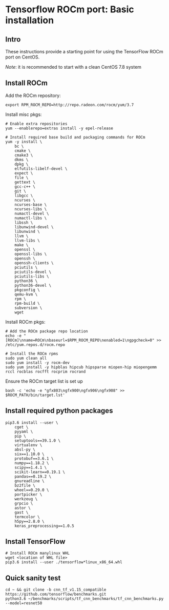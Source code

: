 # Tensorflow ROCm port: Basic installation

## Intro

These instructions provide a starting point for using the TensorFlow ROCm port on CentOS.

*Note*: it is recommended to start with a clean CentOS 7.8 system

## Install ROCm

Add the ROCm repository:  
```
export RPM_ROCM_REPO=http://repo.radeon.com/rocm/yum/3.7
```

Install misc pkgs:
```
# Enable extra repositories
yum --enablerepo=extras install -y epel-release

# Install required base build and packaging commands for ROCm
yum -y install \
    bc \
    cmake \
    cmake3 \
    dkms \
    dpkg \
    elfutils-libelf-devel \
    expect \
    file \
    gettext \
    gcc-c++ \
    git \
    libgcc \
    ncurses \
    ncurses-base \
    ncurses-libs \
    numactl-devel \
    numactl-libs \
    libssh \
    libunwind-devel \
    libunwind \
    llvm \
    llvm-libs \
    make \
    openssl \
    openssl-libs \
    openssh \
    openssh-clients \
    pciutils \
    pciutils-devel \
    pciutils-libs \
    python36 \
    python36-devel \
    pkgconfig \
    qemu-kvm \
    rpm \
    rpm-build \
    subversion \
    wget
```

Install ROCm pkgs:
```
# Add the ROCm package repo location
echo -e "[ROCm]\nname=ROCm\nbaseurl=$RPM_ROCM_REPO\nenabled=1\ngpgcheck=0" >> /etc/yum.repos.d/rocm.repo

# Install the ROCm rpms
sudo yum clean all
sudo yum install -y rocm-dev
sudo yum install -y hipblas hipcub hipsparse miopen-hip miopengemm rccl rocblas rocfft rocprim rocrand
```

Ensure the ROCm target list is set up
```
bash -c 'echo -e "gfx803\ngfx900\ngfx906\ngfx908" >> $ROCM_PATH/bin/target.lst'
```

## Install required python packages


```
pip3.6 install --user \
    cget \
    pyyaml \
    pip \
    setuptools==39.1.0 \
    virtualenv \
    absl-py \
    six==1.10.0 \
    protobuf==3.6.1 \
    numpy==1.18.2 \
    scipy==1.4.1 \
    scikit-learn==0.19.1 \
    pandas==0.19.2 \
    gnureadline \
    bz2file \
    wheel==0.29.0 \
    portpicker \
    werkzeug \
    grpcio \
    astor \
    gast \
    termcolor \
    h5py==2.8.0 \
    keras_preprocessing==1.0.5
```

## Install TensorFlow

```
# Install ROCm manylinux WHL 
wget <location of WHL file>
pip3.6 install --user ./tensorflow*linux_x86_64.whl
```

## Quick sanity test

```
cd ~ && git clone -b cnn_tf_v1.15_compatible https://github.com/tensorflow/benchmarks.git
python3.6 ~/benchmarks/scripts/tf_cnn_benchmarks/tf_cnn_benchmarks.py --model=resnet50
```
